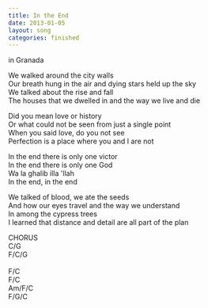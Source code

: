 ```yaml
---
title: In the End
date: 2013-01-05
layout: song
categories: finished
---
```

<div class="notes">in Granada</div>

We walked around the city walls  
Our breath hung in the air and dying stars held up the sky  
We talked about the rise and fall  
The houses that we dwelled in and the way we live and die

Did you mean love or history  
Or what could not be seen from just a single point  
When you said love, do you not see  
Perfection is a place where you and I are not

<div class="chorus">
  In the end there is only one victor<br/>
  In the end there is only one God<br/>
  Wa la ghalib illa 'llah<br/>
  In the end, in the end
</div>

We talked of blood, we ate the seeds  
And how our eyes travel and the way we understand  
In among the cypress trees  
I learned that distance and detail are all part of the plan

<div class="chorus">CHORUS</div>

<div class="chords">
  C/G<br/>
  F/C/G<br/>
  <br/>
  F/C<br/>
  F/C<br/>
  Am/F/C<br/>
  F/G/C
</div>
